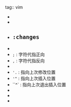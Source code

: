 tag:: vim

-
-
- ## `:changes`
-
- `;` : 字符代指正向
- `,` : 字符代指反向
-
- `'.` : 指向上次修改位置
- `'^` : 指向上次插入位置
- ``^` : 指向上次退出插入位置
-
-
-